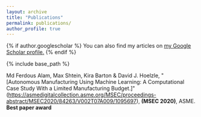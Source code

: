 ```yaml
---
layout: archive
title: "Publications"
permalink: publications/
author_profile: true
---
```


{% if author.googlescholar %}
  You can also find my articles on <u><a href="{{author.googlescholar}}">my Google Scholar profile</a>.</u>
{% endif %}

{% include base_path %}


Md Ferdous Alam, Max Shtein, Kira Barton & David J. Hoelzle, "[Autonomous Manufacturing Using Machine Learning: A Computational Case Study With a Limited Manufacturing Budget.]" (https://asmedigitalcollection.asme.org/MSEC/proceedings-abstract/MSEC2020/84263/V002T07A009/1095697), **(MSEC 2020)**, ASME. **Best paper award**




